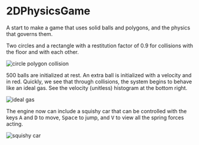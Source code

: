 # 2DPhysicsGame
A start to make a game that uses solid balls and polygons, and the physics that governs them. 

Two circles and a rectangle with a restitution factor of 0.9 for collisions with the floor and with each other. 

![circle polygon collision](https://github.com/PoldeDalmau/2DPhysicsGame/assets/73791685/4fe3fce7-b248-461e-9d51-27287a4165b9)


500 balls are initialized at rest. An extra ball is initialized with a velocity and in red. Quickly, we see that through collisions, the system begins to behave like an ideal gas. See the velocity (unitless) histogram at the bottom right.

![ideal gas](https://github.com/PoldeDalmau/2DPhysicsGame/assets/73791685/20f82932-d901-44fb-bae7-c6cbd27b8f73)



The engine now can include a squishy car that can be controlled with the keys <kbd>A</kbd> and <kbd>D</kbd> to move, <kbd>Space</kbd> to jump, and <kbd>V</kbd> to view all the spring forces acting.


![squishy car](https://github.com/PoldeDalmau/2DPhysicsGame/assets/73791685/3208c108-1925-4078-8fc1-8a0c4673c035)

